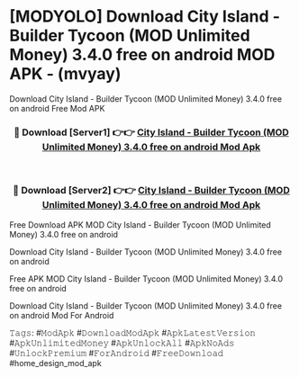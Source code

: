# [MODYOLO] Download City Island - Builder Tycoon (MOD Unlimited Money) 3.4.0 free on android MOD APK - (mvyay)
Download City Island - Builder Tycoon (MOD Unlimited Money) 3.4.0 free on android Free Mod APK

<div align="center">
<h3>🔴 Download [Server1] 👉👉 <a href="https://apk-comot.site?title=City_Island_-_Builder_Tycoon_(MOD_Unlimited_Money)_3.4.0_free_on_android">City Island - Builder Tycoon (MOD Unlimited Money) 3.4.0 free on android Mod Apk</a></h3><br>

<h3>🔴 Download [Server2] 👉👉 <a href="https://apk-comot.site?title=City_Island_-_Builder_Tycoon_(MOD_Unlimited_Money)_3.4.0_free_on_android">City Island - Builder Tycoon (MOD Unlimited Money) 3.4.0 free on android Mod Apk</a></h3>
</div>


Free Download APK MOD City Island - Builder Tycoon (MOD Unlimited Money) 3.4.0 free on android

Download City Island - Builder Tycoon (MOD Unlimited Money) 3.4.0 free on android 

Free APK MOD City Island - Builder Tycoon (MOD Unlimited Money) 3.4.0 free on android 

Download City Island - Builder Tycoon (MOD Unlimited Money) 3.4.0 free on android Mod For Android

𝚃𝚊𝚐𝚜: #𝙼𝚘𝚍𝙰𝚙𝚔 #𝙳𝚘𝚠𝚗𝚕𝚘𝚊𝚍𝙼𝚘𝚍𝙰𝚙𝚔 #𝙰𝚙𝚔𝙻𝚊𝚝𝚎𝚜𝚝𝚅𝚎𝚛𝚜𝚒𝚘𝚗 #𝙰𝚙𝚔𝚄𝚗𝚕𝚒𝚖𝚒𝚝𝚎𝚍𝙼𝚘𝚗𝚎𝚢 #𝙰𝚙𝚔𝚄𝚗𝚕𝚘𝚌𝚔𝙰𝚕𝚕 #𝙰𝚙𝚔𝙽𝚘𝙰𝚍𝚜 #𝚄𝚗𝚕𝚘𝚌𝚔𝙿𝚛𝚎𝚖𝚒𝚞𝚖 #𝙵𝚘𝚛𝙰𝚗𝚍𝚛𝚘𝚒𝚍 #𝙵𝚛𝚎𝚎𝙳𝚘𝚠𝚗𝚕𝚘𝚊𝚍 #home_design_mod_apk